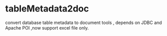 # tableMetadata2doc
convert database table metadata to document tools , depends on JDBC and Apache POI ,now support excel file only.



